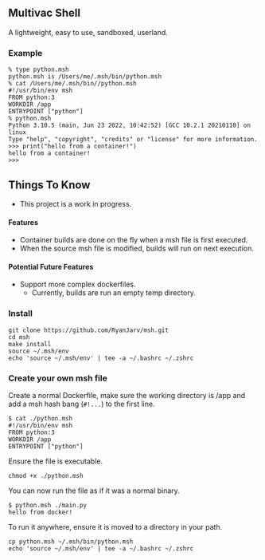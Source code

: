 ## Multivac Shell

A lightweight, easy to use, sandboxed, userland.

### Example

```
% type python.msh
python.msh is /Users/me/.msh/bin/python.msh
% cat /Users/me/.msh/bin//python.msh
#!/usr/bin/env msh
FROM python:3
WORKDIR /app
ENTRYPOINT ["python"]
% python.msh
Python 3.10.5 (main, Jun 23 2022, 10:42:52) [GCC 10.2.1 20210110] on linux
Type "help", "copyright", "credits" or "license" for more information.
>>> print("hello from a container!")
hello from a container!
>>>
```

## Things To Know

* This project is a work in progress.

#### Features

* Container builds are done on the fly when a msh file is first executed.
* When the source msh file is modified, builds will run on next execution.

#### Potential Future Features

* Support more complex dockerfiles.
  * Currently, builds are run an empty temp directory.

### Install
```
git clone https://github.com/RyanJarv/msh.git
cd msh
make install
source ~/.msh/env
echo 'source ~/.msh/env' | tee -a ~/.bashrc ~/.zshrc
```


### Create your own msh file

Create a normal Dockerfile, make sure the working directory is /app and add a msh hash bang (`#!...`) to the first line.

```
$ cat ./python.msh
#!/usr/bin/env msh
FROM python:3
WORKDIR /app
ENTRYPOINT ["python"]
```

Ensure the file is executable.

```shell
chmod +x ./python.msh
```

You can now run the file as if it was a normal binary.

```
$ python.msh ./main.py 
hello from docker!
```

To run it anywhere, ensure it is moved to a directory in your path.

```shell
cp python.msh ~/.msh/bin/python.msh
echo 'source ~/.msh/env' | tee -a ~/.bashrc ~/.zshrc
```